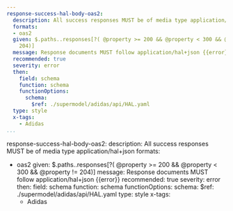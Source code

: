 ```yaml
---
response-success-hal-body-oas2:
  description: All success responses MUST be of media type application/hal+json
  formats:
  - oas2
  given: $.paths..responses[?( @property >= 200 && @property < 300 && @property !=
    204)]
  message: Response documents MUST follow application/hal+json {{error}}
  recommended: true
  severity: error
  then:
    field: schema
    function: schema
    functionOptions:
      schema:
        $ref: ./supermodel/adidas/api/HAL.yaml
  type: style
  x-tags:
    - Adidas  
...
```

response-success-hal-body-oas2:
  description: All success responses MUST be of media type application/hal+json
  formats:
  - oas2
  given: $.paths..responses[?( @property >= 200 && @property < 300 && @property !=
    204)]
  message: Response documents MUST follow application/hal+json {{error}}
  recommended: true
  severity: error
  then:
    field: schema
    function: schema
    functionOptions:
      schema:
        $ref: ./supermodel/adidas/api/HAL.yaml
  type: style
  x-tags:
    - Adidas  